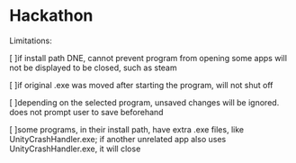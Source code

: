 # Hackathon

Limitations:

 [ ]if install path DNE, cannot prevent program from opening
    some apps will not be displayed to be closed, such as steam

 [ ]if original .exe was moved after starting the program, will not shut off

 [ ]depending on the selected program, unsaved changes will be ignored. does not prompt user to save beforehand

 [ ]some programs, in their install path, have extra .exe files, like UnityCrashHandler.exe; if another unrelated app also uses UnityCrashHandler.exe, it will close
